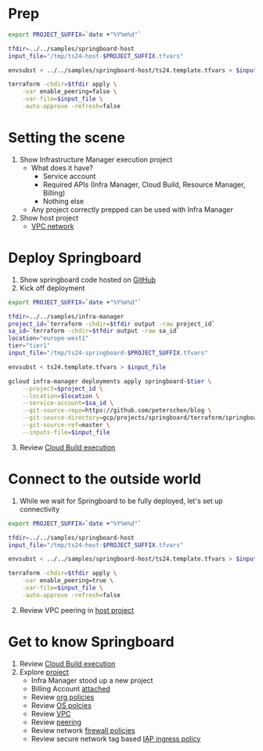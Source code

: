 # Prep

```sh
export PROJECT_SUFFIX=`date +"%Y%m%d"`

tfdir=../../samples/springboard-host
input_file="/tmp/ts24-host-$PROJECT_SUFFIX.tfvars"

envsubst < ../../samples/springboard-host/ts24.template.tfvars > $input_file

terraform -chdir=$tfdir apply \
    -var enable_peering=false \
    -var-file=$input_file \
    -auto-approve -refresh=false
```

# Setting the scene

1. Show Infrastructure Manager execution project
    * What does it have?
        * Service account
        * Required APIs (Infra Manager, Cloud Build, Resource Manager, Billing)
        * Nothing else
    * Any project correctly prepped can be used with Infra Manager
2. Show host project
    * [VPC network](https://console.cloud.google.com/networking/networks/list?project=ts24-host-20240228)

# Deploy Springboard

1. Show springboard code hosted on [GitHub](https://github.com/peterschen/blog/tree/master/gcp/projects/springboard)
2. Kick off deployment

```sh
export PROJECT_SUFFIX=`date +"%Y%m%d"`

tfdir=../../samples/infra-manager
project_id=`terraform -chdir=$tfdir output -raw project_id`
sa_id=`terraform -chdir=$tfdir output -raw sa_id`
location="europe-west1"
tier="tier1"
input_file="/tmp/ts24-springboard-$PROJECT_SUFFIX.tfvars"

envsubst < ts24.template.tfvars > $input_file

gcloud infra-manager deployments apply springboard-$tier \
    --project=$project_id \
    --location=$location \
    --service-account=$sa_id \
    --git-source-repo=https://github.com/peterschen/blog \
    --git-source-directory=gcp/projects/springboard/terraform/springboard_$tier \
    --git-source-ref=master \
    --inputs-file=$input_file
```

3. Review [Cloud Build execution](https://console.cloud.google.com/cloud-build/builds;region=europe-west1?project=cbpetersen-inframanager)

# Connect to the outside world

1. While we wait for Springboard to be fully deployed, let's set up connectivity

```sh
export PROJECT_SUFFIX=`date +"%Y%m%d"`

tfdir=../../samples/springboard-host
input_file="/tmp/ts24-host-$PROJECT_SUFFIX.tfvars"

envsubst < ../../samples/springboard-host/ts24.template.tfvars > $input_file

terraform -chdir=$tfdir apply \
    -var enable_peering=true \
    -var-file=$input_file \
    -auto-approve -refresh=false
```

2. Review VPC peering in [host project](https://console.cloud.google.com/networking/peering/list?project=ts24-host-20240228)

# Get to know Springboard

1. Review [Cloud Build execution](https://console.cloud.google.com/cloud-build/builds;region=europe-west1?project=cbpetersen-inframanager)
2. Explore [project](https://console.cloud.google.com/home/dashboard?project=ts24-springboard-20240221)
    * Infra Manager stood up a new project
    * Billing Account [attached](https://console.cloud.google.com/billing/linkedaccount?project=ts24-springboard-20240228)
    * Review [org policies](https://console.cloud.google.com/iam-admin/orgpolicies/list?project=ts24-springboard-20240228&pageState=(%22OrgPoliciesTable%22:(%22f%22:%22%255B%257B_22k_22_3A_22Inheritance_22_2C_22t_22_3A10_2C_22v_22_3A_22_5C_22Custom_~*Custom_5C_22_22_2C_22s_22_3Atrue_2C_22i_22_3A_22policyDetails.inheritance_22%257D%255D%22)))
    * Review [OS polcies](https://console.cloud.google.com/compute/config/assignments?project=ts24-springboard-20240228)
    * Review [VPC](https://console.cloud.google.com/networking/networks/list?project=ts24-springboard-20240228)
    * Review [peering](https://console.cloud.google.com/networking/peering/list?project=ts24-springboard-20240228)
    * Review network [firewall policies](https://console.cloud.google.com/net-security/firewall-manager/firewall-policies/list?project=ts24-springboard-20240228)
    * Review secure network tag based [IAP ingress policy](https://console.cloud.google.com/net-security/firewall-manager/firewall-policies/networkPolicies/details/iap-ingress?project=ts24-springboard-20240228)
